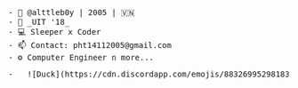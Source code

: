 <pre>
- 👋 @alttleb0y | 2005 | 🇻🇳
- 🏫 _UIT '18_
- 💻 Sleeper x Coder 
- 📫 Contact: pht14112005@gmail.com 
- ⚙️ Computer Engineer n more...
<pre>
-   ![Duck](https://cdn.discordapp.com/emojis/883269952981835786.webp?size=128&quality=lossless)
